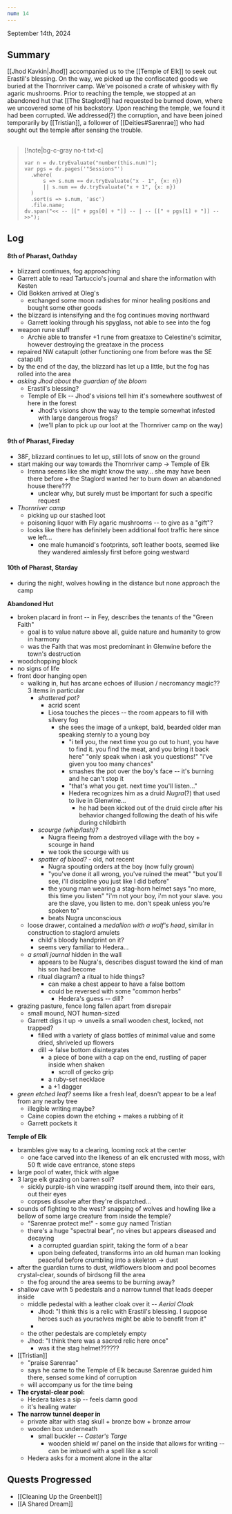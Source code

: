 ```yaml
---
num: 14
---
```

September 14th, 2024

## Summary
[[Jhod Kavkin|Jhod]] accompanied us to the [[Temple of Elk]] to seek out Erastil's blessing. On the way, we picked up the confiscated goods we buried at the Thornriver camp. We've poisoned a crate of whiskey with fly agaric mushrooms. Prior to reaching the temple, we stopped at an abandoned hut that [[The Staglord]] had requested be burned down, where we uncovered some of his backstory. Upon reaching the temple, we found it had been corrupted. We addressed(?) the corruption, and have been joined temporarily by [[Tristian]], a follower of [[Deities#Sarenrae]] who had sought out the temple after sensing the trouble.

##
>[!note|bg-c-gray no-t txt-c]
>```dataviewjs
>var n = dv.tryEvaluate("number(this.num)");
>var pgs = dv.pages('"Sessions"')
>	.where(
>		s => s.num == dv.tryEvaluate("x - 1", {x: n})
>		|| s.num == dv.tryEvaluate("x + 1", {x: n})
>	)
>	.sort(s => s.num, 'asc')
>	.file.name;
>dv.span("<< -- [[" + pgs[0] + "]] -- | -- [[" + pgs[1] + "]] -- >>");
>```

## Log
#### **8th of Pharast**, Oathday
- blizzard continues, fog approaching
- Garrett able to read Tartuccio's journal and share the information with Kesten
- Old Bokken arrived at Oleg's
	- exchanged some moon radishes for minor healing positions and bought some other goods
- the blizzard is intensifying and the fog continues moving northward
	- Garrett looking through his spyglass, not able to see into the fog
- weapon rune stuff
	- Archie able to transfer +1 rune from greataxe to Celestine's scimitar, however destroying the greataxe in the process
- repaired NW catapult (other functioning one from before was the SE catapult)
- by the end of the day, the blizzard has let up a little, but the fog has rolled into the area
- *asking Jhod about the guardian of the bloom*
	- Erastil's blessing? 
	- Temple of Elk -- Jhod's visions tell him it's somewhere southwest of here in the forest
		- Jhod's visions show the way to the temple somewhat infested with large dangerous frogs?
		- (we'll plan to pick up our loot at the Thornriver camp on the way)

#### **9th of Pharast**, Fireday
- 38F, blizzard continues to let up, still lots of snow on the ground
- start making our way towards the Thornriver camp -> Temple of Elk
	- Irenna seems like she might know the way... she may have been there before + the Staglord wanted her to burn down an abandoned house there???
		- unclear why, but surely must be important for such a specific request
- *Thornriver camp*
	- picking up our stashed loot
	- poisoning liquor with Fly agaric mushrooms -- to give as a "gift"?
	- looks like there has definitely been additional foot traffic here since we left...
		- one male humanoid's footprints, soft leather boots, seemed like they wandered aimlessly first before going westward

#### **10th of Pharast**, Starday
- during the night, wolves howling in the distance but none approach the camp

**Abandoned Hut**
- broken placard in front -- in Fey, describes the tenants of the "Green Faith"
	- goal is to value nature above all, guide nature and humanity to grow in harmony
	- was the Faith that was most predominant in Glenwine before the town's destruction
- woodchopping block
- no signs of life
- front door hanging open
	- walking in, hut has arcane echoes of illusion / necromancy magic?? 3 items in particular
		- *shattered pot?*
			- acrid scent
			- Liosa touches the pieces -- the room appears to fill with silvery fog
				- she sees the image of a unkept, bald, bearded older man speaking sternly to a young boy
					- "i tell you, the next time you go out to hunt, you have to find it. you find the meat, and you bring it back here" "only speak when i ask you questions!" "i've given you too many chances"
					- smashes the pot over the boy's face -- it's burning and he can't stop it
					- "that's what you get. next time you'll listen..."
					- Hedera recognizes him as a druid *Nugra*(?) that used to live in Glenwine...
						- he had been kicked out of the druid circle after his behavior changed following the death of his wife during childbirth
		- *scourge (whip/lash)?*
			- Nugra fleeing from a destroyed village with the boy + scourge in hand
			- we took the scourge with us
		- *spatter of blood?* - old, not recent
			- Nugra spouting orders at the boy (now fully grown)
			- "you've done it all wrong, you've ruined the meat" "but you'll see, i'll discipline you just like I did before"
			- the young man wearing a stag-horn helmet says "no more, this time you listen" "i'm not your boy, i'm not your slave. you are the slave, you listen to me. don't speak unless you're spoken to"
			- beats Nugra unconscious
	- loose drawer, contained a *medallion with a wolf's head*, similar in construction to staglord amulets
		- child's bloody handprint on it?
		- seems very familiar to Hedera...
	- *a small journal* hidden in the wall
		- appears to be Nugra's, describes disgust toward the kind of man his son had become
		- ritual diagram? a ritual to hide things?
			- can make a chest appear to have a false bottom
			- could be reversed with some "common herbs"
				- Hedera's guess -- dill?
- grazing pasture, fence long fallen apart from disrepair
	- small mound, NOT human-sized
	- Garrett digs it up -> unveils a small wooden chest, locked, not trapped?
		- filled with a variety of glass bottles of minimal value and some dried, shriveled up flowers
		- dill -> false bottom disintegrates
			- a piece of bone with a cap on the end, rustling of paper inside when shaken
				- scroll of gecko grip
			- a ruby-set necklace
			- a +1 dagger
- *green etched leaf?* seems like a fresh leaf, doesn't appear to be a leaf from any nearby tree
	- illegible writing maybe?
	- Caine copies down the etching + makes a rubbing of it
	- Garrett pockets it

**Temple of Elk**
- brambles give way to a clearing, looming rock at the center
	- one face carved into the likeness of an elk encrusted with moss, with 50 ft wide cave entrance, stone steps
- large pool of water, thick with algae
- 3 large elk grazing on barren soil?
	- sickly purple-ish vine wrapping itself around them, into their ears, out their eyes
	- corpses dissolve after they're dispatched...
- sounds of fighting to the west? snapping of wolves and howling like a bellow of some large creature from inside the temple?
	- "Sarenrae protect me!" - some guy named Tristian
	- there's a huge "spectral bear", no vines but appears diseased and decaying
		- a corrupted guardian spirit, taking the form of a bear
		- upon being defeated, transforms into an old human man looking peaceful before crumbling into a skeleton -> dust
- after the guardian turns to dust, wildflowers bloom and pool becomes crystal-clear, sounds of birdsong fill the area
	- the fog around the area seems to be burning away?
- shallow cave with 5 pedestals and a narrow tunnel that leads deeper inside
	- middle pedestal with a leather cloak over it -- *Aerial Cloak*
		- Jhod: "I think this is a relic with Erastil's blessing. I suppose heroes such as yourselves might be able to benefit from it"
		- 
	- the other pedestals are completely empty
	- Jhod: "I think there was a sacred relic here once"
		- was it the stag helmet??????
- [[Tristian]]
	- "praise Sarenrae"
	- says he came to the Temple of Elk because Sarenrae guided him there, sensed some kind of corruption
	- will accompany us for the time being
- **The crystal-clear pool:**
	- Hedera takes a sip -- feels damn good
	- it's healing water
- **The narrow tunnel deeper in**
	- private altar with stag skull + bronze bow + bronze arrow
	- wooden box underneath
		- small buckler -- *Caster's Targe*
			- wooden shield w/ panel on the inside that allows for writing -- can be imbued with a spell like a scroll
	- Hedera asks for a moment alone in the altar

## Quests Progressed
- [[Cleaning Up the Greenbelt]]
- [[A Shared Dream]]